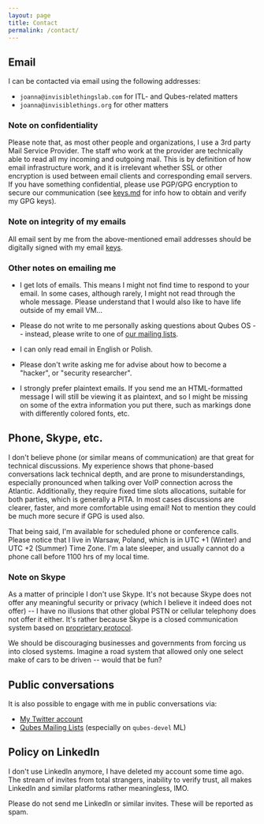 ```yaml
---
layout: page
title: Contact
permalink: /contact/
---
```


## Email

I can be contacted via email using the following addresses:

* `joanna@invisiblethingslab.com` for ITL- and Qubes-related matters
* `joanna@invisiblethings.org` for other matters

### Note on confidentiality

Please note that, as most other people and organizations, I use a 3rd party Mail
Service Provider. The staff who work at the provider are technically able to
read all my incoming and outgoing mail. This is by definition of how email
infrastructure work, and it is irrelevant whether SSL or other encryption is
used between email clients and corresponding email servers. If you have
something confidential, please use PGP/GPG encryption to secure our
communication (see [keys.md](/keys/) for info how to obtain and verify my GPG
keys).

### Note on integrity of my emails

All email sent by me from the above-mentioned email addresses should be
digitally signed with my email [keys](/keys/).

### Other notes on emailing me

* I get lots of emails. This means I might not find time to respond to your
email. In some cases, although rarely, I might not read through the whole
message. Please understand that I would also like to have life outside of my
email VM...

* Please do not write to me personally asking questions about Qubes OS --
instead, please write to one of [our mailing
lists](https://wiki.qubes-os.org/wiki/QubesLists).

* I can only read email in English or Polish.

* Please don't write asking me for advise about how to become a "hacker", or
"security researcher".

* I strongly prefer plaintext emails. If you send me an HTML-formatted message I
will still be viewing it as plaintext, and so I might be missing on some of the
extra information you put there, such as markings done with differently colored
fonts, etc.


## Phone, Skype, etc.

I don't believe phone (or similar means of communication) are that great for
technical discussions. My experience shows that phone-based conversations lack
technical depth, and are prone to misunderstandings, especially pronounced when
talking over VoIP connection across the Atlantic. Additionally, they require
fixed time slots allocations, suitable for both parties, which is generally a
PITA. In most cases discussions are clearer, faster, and more comfortable using
email! Not to mention they could be much more secure if GPG is used also.

That being said, I'm available for scheduled phone or conference calls. Please
notice that I live in Warsaw, Poland, which is in UTC +1 (Winter) and UTC +2
(Summer) Time Zone. I'm a late sleeper, and usually cannot do a phone call
before 1100 hrs of my local time.

### Note on Skype

As a matter of principle I don't use Skype. It's not because Skype does not
offer any meaningful security or privacy (which I believe it indeed does not
offer) -- I have no illusions that other global PSTN or cellular telephony does
not offer it either. It's rather because Skype is a closed communication system
based on [proprietary protocol](http://en.wikipedia.org/wiki/Skype_protocol).

We should be discouraging businesses and governments from forcing us into
closed systems. Imagine a road system that allowed only one select make of cars
to be driven -- would that be fun?


## Public conversations

It is also possible to engage with me in public conversations via:

* [My Twitter account](https://twitter.com/rootkovska/)
* [Qubes Mailing Lists](https://wiki.qubes-os.org/wiki/QubesLists) (especially on `qubes-devel` ML)

## Policy on LinkedIn

I don't use LinkedIn anymore, I have deleted my account some time ago. The
stream of invites from total strangers, inability to verify trust, all makes
LinkedIn and similar platforms rather meaningless, IMO.

Please do not send me LinkedIn or similar invites. These will be reported as
spam.
